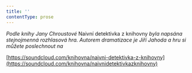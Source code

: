 ```yaml
---
title: ''
contentType: prose
---
```


<section>

_Podle knihy Jany Chroustové_ Naivní detektivka z knihovny _byla napsána stejnojmenná rozhlasová hra. Autorem dramatizace je Jiří Jahoda a hru si můžete poslechnout na_

[https://soundcloud.com/knihovna/naivni-detektivka-z-knihovny](https://soundcloud.com/knihovna/naivnidetektivkazknihovny)

</section>
